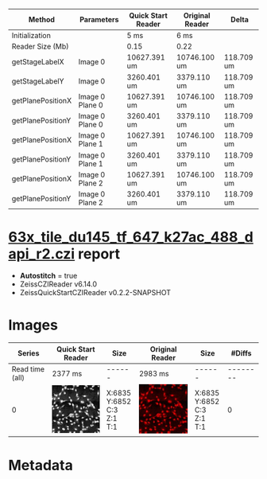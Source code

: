|  Method            | Parameters       | Quick Start Reader | Original Reader | Delta  |
| -------------------|------------------|--------------------|-----------------|------- |
| Initialization     |                  |5 ms|6 ms|        |
| Reader Size (Mb)     |                  |0.15|0.22|        |
| getStageLabelX| Image 0 | 10627.391 um | 10746.100 um | 118.709 um |
| getStageLabelY| Image 0 | 3260.401 um | 3379.110 um | 118.709 um |
| getPlanePositionX| Image 0 Plane 0 | 10627.391 um | 10746.100 um | 118.709 um |
| getPlanePositionY| Image 0 Plane 0 | 3260.401 um | 3379.110 um | 118.709 um |
| getPlanePositionX| Image 0 Plane 1 | 10627.391 um | 10746.100 um | 118.709 um |
| getPlanePositionY| Image 0 Plane 1 | 3260.401 um | 3379.110 um | 118.709 um |
| getPlanePositionX| Image 0 Plane 2 | 10627.391 um | 10746.100 um | 118.709 um |
| getPlanePositionY| Image 0 Plane 2 | 3260.401 um | 3379.110 um | 118.709 um |
# [63x_tile_du145_tf_647_k27ac_488_dapi_r2.czi](https://zenodo.org/record/4243557/files/63x_tile_du145_tf_647_k27ac_488_dapi_r2.czi) report
 - **Autostitch** = true
 - ZeissCZIReader v6.14.0
 - ZeissQuickStartCZIReader v0.2.2-SNAPSHOT

# Images 

| Series            | Quick Start Reader | Size | Original Reader | Size | #Diffs |
|-------------------|--------------------|------|-----------------|------|--------|
| Read time (all)   |2377 ms|------|2983 ms|------|--------|
|0|![63x_tile_du145_tf_647_k27ac_488_dapi_r2.quick_true.flat_true.stitch_true.series_0.jpg](63x_tile_du145_tf_647_k27ac_488_dapi_r2/63x_tile_du145_tf_647_k27ac_488_dapi_r2.quick_true.flat_true.stitch_true.series_0.jpg)|X:6835<br>Y:6852<br>C:3<br>Z:1<br>T:1|![63x_tile_du145_tf_647_k27ac_488_dapi_r2.quick_false.flat_true.stitch_true.series_0.jpg](63x_tile_du145_tf_647_k27ac_488_dapi_r2/63x_tile_du145_tf_647_k27ac_488_dapi_r2.quick_false.flat_true.stitch_true.series_0.jpg)|X:6835<br>Y:6852<br>C:3<br>Z:1<br>T:1|0|

# Metadata

